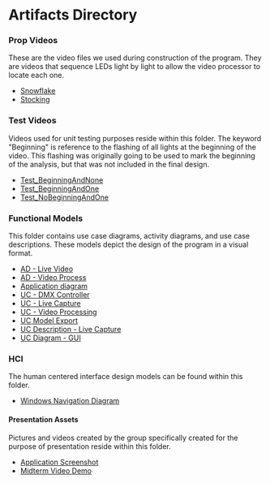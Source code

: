 # Artifacts Directory

### Prop Videos

These are the video files we used during construction of the program. They are videos that sequence LEDs light by light to allow the video processor to locate each one.

- [Snowflake](PropVideos/PXL_20210927_035523415.mp4)
- [Stocking](PropVideos/PXL_20210927_040513568.mp4)

### Test Videos

Videos used for unit testing purposes reside within this folder. The keyword "Beginning" is reference to the flashing of all lights at the beginning of the video. This flashing was originally going to be used to mark the beginning of the analysis, but that was not included in the final design.

- [Test_BeginningAndNone](TestVideos/Test_BeginningAndNone.mp4)
- [Test_BeginningAndOne](TestVideos/Test_BeginningAndOne.mp4)
- [Test_NoBeginningAndOne](TestVideos/Test_NoBeginningAndOne.mp4)

### Functional Models

This folder contains use case diagrams, activity diagrams, and use case descriptions. These models depict the design of the program in a visual format.

- [AD - Live Video](functional-models/ActivityDiagram-LiveVideo.drawio.png)
- [AD - Video Process](functional-models/ActivityDiagram-VideoProcess.png)
- [Application diagram](functional-models/ActivityDiagram-Application.drawio.png)
- [UC - DMX Controller](functional-models/UseCase-DMXController.drawio.png)
- [UC - Live Capture](functional-models/UseCase-LiveCapture.drawio.png)
- [UC - Video Processing](functional-models/UseCase-Video_Process-Page-1.drawio.png)
- [UC Model Export](functional-models/UseCaseXModel_export.drawio.png)
- [UC Description - Live Capture](functional-models/UseCaseDescription-LiveCapture.docx)
- [UC Diagram - GUI](functional-models/UseCaseDiagram-GUI.drawio.png)

### HCI

The human centered interface design models can be found within this folder.

- [Windows Navigation Diagram](hci/WND.drawio.pdf)

#### Presentation Assets

Pictures and videos created by the group specifically created for the purpose of presentation reside within this folder. 

- [Application Screenshot](PresentationAssets/ApplicationScreenshot.png)
- [Midterm Video Demo](PresentationAssets/Video_Demo.mp4)
